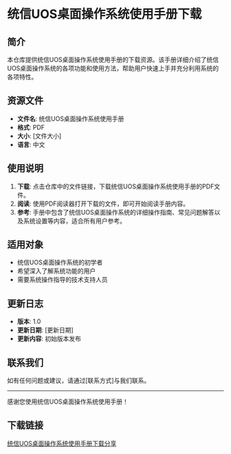 # 统信UOS桌面操作系统使用手册下载

## 简介

本仓库提供统信UOS桌面操作系统使用手册的下载资源。该手册详细介绍了统信UOS桌面操作系统的各项功能和使用方法，帮助用户快速上手并充分利用系统的各项特性。

## 资源文件

- **文件名**: 统信UOS桌面操作系统使用手册
- **格式**: PDF
- **大小**: [文件大小]
- **语言**: 中文

## 使用说明

1. **下载**: 点击仓库中的文件链接，下载统信UOS桌面操作系统使用手册的PDF文件。
2. **阅读**: 使用PDF阅读器打开下载的文件，即可开始阅读手册内容。
3. **参考**: 手册中包含了统信UOS桌面操作系统的详细操作指南、常见问题解答以及系统设置等内容，适合所有用户参考。

## 适用对象

- 统信UOS桌面操作系统的初学者
- 希望深入了解系统功能的用户
- 需要系统操作指导的技术支持人员

## 更新日志

- **版本**: 1.0
- **更新日期**: [更新日期]
- **更新内容**: 初始版本发布

## 联系我们

如有任何问题或建议，请通过[联系方式]与我们联系。

---

感谢您使用统信UOS桌面操作系统使用手册！

## 下载链接

[统信UOS桌面操作系统使用手册下载分享](https://pan.quark.cn/s/e4bca4fe4c1d)